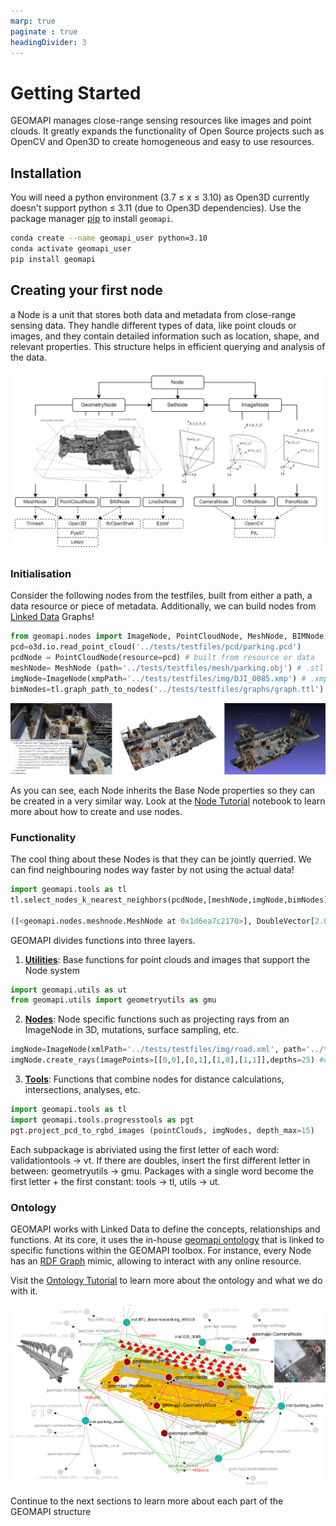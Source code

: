```yaml
---
marp: true
paginate : true
headingDivider: 3
---
```

# Getting Started

GEOMAPI manages close-range sensing resources like images and point clouds. It greatly expands the functionality of Open Source projects such as OpenCV and Open3D to create homogeneous and easy to use resources.

## Installation

You will need a python environment (3.7 $\leq$ x $\leq$ 3.10) as Open3D currently doesn't support python $\leq$ 3.11 (due to Open3D dependencies). Use the package manager [pip](https://pypi.org/project/geomapi) to install `geomapi`.

```bash
conda create --name geomapi_user python=3.10
conda activate geomapi_user
pip install geomapi
```

## Creating your first node
a Node is a unit that stores both data and metadata from close-range sensing data. They handle different types of data, like point clouds or images, and they contain detailed information such as location, shape, and relevant properties. This structure helps in efficient querying and analysis of the data.

![bg vertical right:50% h:70%](../../pics/GEOMAPI_metadata3.png)


### Initialisation

Consider the following nodes from the testfiles, built from either a path, a data resource or piece of metadata. Additionally, we can build nodes from [Linked Data](https://en.wikipedia.org/wiki/Linked_data) Graphs!

```py
from geomapi.nodes import ImageNode, PointCloudNode, MeshNode, BIMNode, Node
pcd=o3d.io.read_point_cloud('../tests/testfiles/pcd/parking.pcd')
pcdNode = PointCloudNode(resource=pcd) # built from resource or data
meshNode= MeshNode (path='../tests/testfiles/mesh/parking.obj') # .stl and .obj are supported
imgNode=ImageNode(xmpPath='../tests/testfiles/img/DJI_0085.xmp') # .xmp contains pose information from CapturingReality software. MetaShape .xml is also supported.
bimNodes=tl.graph_path_to_nodes('../tests/testfiles/graphs/graph.ttl') #loads nodes from a graph file representing an IFCfile with BIM objects.
```
  ![bg vertical right:50% h:70%](../../pics/node_resources1.png)

As you can see, each Node inherits the Base Node properties so they can be created in a very similar way. Look at the [Node Tutorial](../tutorial/tutorial_nodes.ipynb) notebook to learn more about how to create and use nodes.

### Functionality
The cool thing about these Nodes is that they can be jointly querried. We can find neighbouring nodes way faster by not using the actual data!

```py
import geomapi.tools as tl
tl.select_nodes_k_nearest_neighbors(pcdNode,[meshNode,imgNode,bimNodes],k=1) #selects the k nearest neighbors of a point cloud node from a list of nodes

([<geomapi.nodes.meshnode.MeshNode at 0x1d6ea7c2170>], DoubleVector[2.09905]) # the meshNode is the closest Node 2m away!
```

GEOMAPI divides functions into three layers.
1. [**Utilities**](../tutorial/tutorial_functionality.ipynb): Base functions for point clouds and images that support the Node system
```py
import geomapi.utils as ut
from geomapi.utils import geometryutils as gmu
```
2. [**Nodes**](../tutorial/tutorial_functionality.ipynb): Node specific functions such as projecting rays from an ImageNode in 3D, mutations, surface sampling, etc.
```py
imgNode=ImageNode(xmlPath='../tests/testfiles/img/road.xml', path='../tests/testfiles/img/101_0367_0007.JPG') 
imgNode.create_rays(imagePoints=[[0,0],[0,1],[1,0],[1,1]],depths=25) #creates rays from image points
```
3. [**Tools**](../tutorial/tutorial_functionality.ipynb): Functions that combine nodes for distance calculations, intersections, analyses, etc.
```py
import geomapi.tools as tl
import geomapi.tools.progresstools as pgt
pgt.project_pcd_to_rgbd_images (pointClouds, imgNodes, depth_max=15)
```
Each subpackage is abriviated using the first letter of each word: validationtools -> vt. If there are doubles, insert the first different letter in between: geometryutils -> gmu. Packages with a single word become the first letter + the first constant: tools -> tl, utils -> ut.

### Ontology
GEOMAPI works with Linked Data to define the concepts, relationships and functions. At its core, it uses the in-house [geomapi ontology](https://github.com/KU-Leuven-Geomatics/geomapi/blob/main/geomapi/ontology/geomapi_ontology.ttl) that is linked to specific functions within the GEOMAPI toolbox. For instance, every Node has an [RDF Graph](https://en.wikipedia.org/wiki/Resource_Description_Framework) mimic, allowing to interact with any online resource.

Visit the [Ontology Tutorial](../tutorial/tutorial_ontology.md) to learn more about the ontology and what we do with it.

![bg vertical right:50% h:70%](../../pics/geomapi_ontology.png)


Continue to the next sections to learn more about each part of the GEOMAPI structure